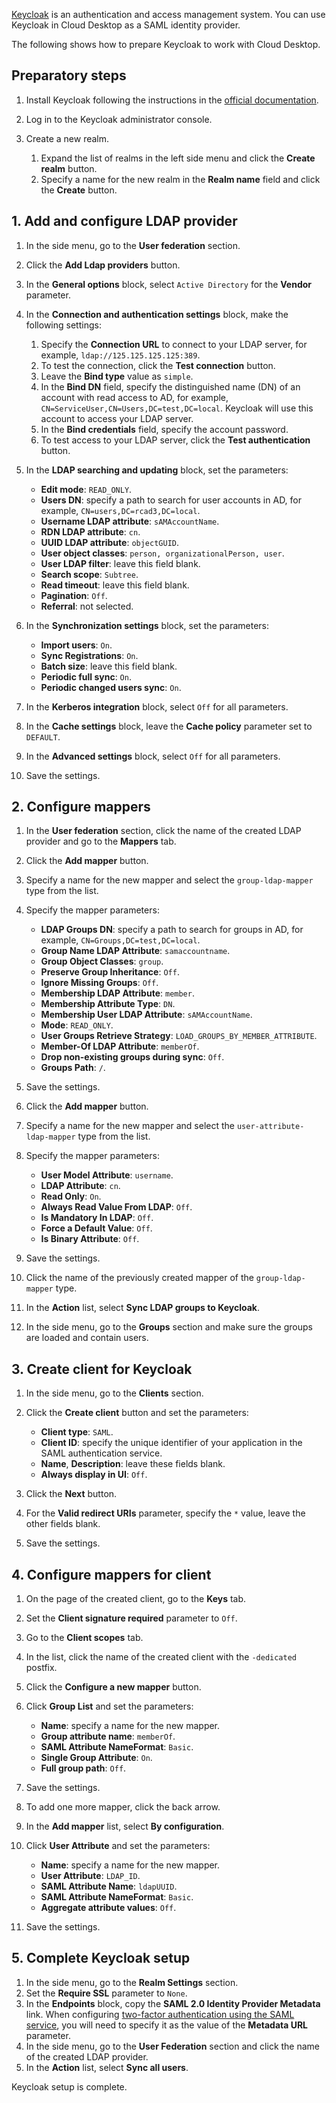 [Keycloak](https://www.keycloak.org/) is an authentication and access management system. You can use Keycloak in Cloud Desktop as a SAML identity provider.

The following shows how to prepare Keycloak to work with Cloud Desktop.

## Preparatory steps

1. Install Keycloak following the instructions in the [official documentation](https://www.keycloak.org/getting-started/getting-started-docker).
1. Log in to the Keycloak administrator console.
1. Create a new realm.

   1. Expand the list of realms in the left side menu and click the **Create realm** button.
   1. Specify a name for the new realm in the **Realm name** field and click the **Create** button.

## 1. Add and configure LDAP provider

1. In the side menu, go to the **User federation** section.
1. Click the **Add Ldap providers** button.
1. In the **General options** block, select `Active Directory` for the **Vendor** parameter.
1. In the **Connection and authentication settings** block, make the following settings:

   1. Specify the **Connection URL** to connect to your LDAP server, for example, `ldap://125.125.125.125:389`.
   1. To test the connection, click the **Test connection** button.
   1. Leave the **Bind type** value as `simple`.
   1. In the **Bind DN** field, specify the distinguished name (DN) of an account with read access to AD, for example, `CN=ServiceUser,CN=Users,DC=test,DC=local`. Keycloak will use this account to access your LDAP server.
   1. In the **Bind credentials** field, specify the account password.
   1. To test access to your LDAP server, click the **Test authentication** button.

1. In the **LDAP searching and updating** block, set the parameters:

   - **Edit mode**: `READ_ONLY`.
   - **Users DN**: specify a path to search for user accounts in AD, for example, `CN=users,DC=rcad3,DC=local`.
   - **Username LDAP attribute**: `sAMAccountName`.
   - **RDN LDAP attribute**: `cn`.
   - **UUID LDAP attribute**: `objectGUID`.
   - **User object classes**: `person, organizationalPerson, user`.
   - **User LDAP filter**: leave this field blank.
   - **Search scope**: `Subtree`.
   - **Read timeout**: leave this field blank.
   - **Pagination**: `Off`.
   - **Referral**: not selected.

1. In the **Synchronization settings** block, set the parameters:

   - **Import users**: `On`.
   - **Sync Registrations**: `On`.
   - **Batch size**: leave this field blank.
   - **Periodic full sync**: `On`.
   - **Periodic changed users sync**: `On`.

1. In the **Kerberos integration** block, select `Off` for all parameters.
1. In the **Cache settings** block, leave the **Cache policy** parameter set to `DEFAULT`.
1. In the **Advanced settings** block, select `Off` for all parameters.
1. Save the settings.

## 2. Configure mappers

1. In the **User federation** section, click the name of the created LDAP provider and go to the **Mappers** tab.
1. Click the **Add mapper** button.
1. Specify a name for the new mapper and select the `group-ldap-mapper` type from the list.
1. Specify the mapper parameters:

   - **LDAP Groups DN**: specify a path to search for groups in AD, for example, `CN=Groups,DC=test,DC=local`.
   - **Group Name LDAP Attribute**: `samaccountname`.
   - **Group Object Classes**: `group`.
   - **Preserve Group Inheritance**: `Off`.
   - **Ignore Missing Groups**: `Off`.
   - **Membership LDAP Attribute**: `member`.
   - **Membership Attribute Type**: `DN`.
   - **Membership User LDAP Attribute**: `sAMAccountName`.
   - **Mode**: `READ_ONLY`.
   - **User Groups Retrieve Strategy**: `LOAD_GROUPS_BY_MEMBER_ATTRIBUTE`.
   - **Member-Of LDAP Attribute**: `memberOf`.
   - **Drop non-existing groups during sync**: `Off`.
   - **Groups Path**: `/`.

1. Save the settings.
1. Click the **Add mapper** button.
1. Specify a name for the new mapper and select the `user-attribute-ldap-mapper` type from the list.
1. Specify the mapper parameters:

   - **User Model Attribute**: `username`.
   - **LDAP Attribute**: `cn`.
   - **Read Only**: `On`.
   - **Always Read Value From LDAP**: `Off`.
   - **Is Mandatory In LDAP**: `Off`.
   - **Force a Default Value**: `Off`.
   - **Is Binary Attribute**: `Off`.

1. Save the settings.
1. Click the name of the previously created mapper of the `group-ldap-mapper` type.
1. In the **Action** list, select **Sync LDAP groups to Keycloak**.
1. In the side menu, go to the **Groups** section and make sure the groups are loaded and contain users.

## 3. Create client for Keycloak

1. In the side menu, go to the **Clients** section.
1. Click the **Create client** button and set the parameters:

   - **Client type**: `SAML`.
   - **Client ID**: specify the unique identifier of your application in the SAML authentication service.
   - **Name**, **Description**: leave these fields blank.
   - **Always display in UI**: `Off`.

1. Click the **Next** button.
1. For the **Valid redirect URIs** parameter, specify the `*` value, leave the other fields blank.
1. Save the settings.

## 4. Configure mappers for client

1. On the page of the created client, go to the **Keys** tab.
1. Set the **Client signature required** parameter to `Off`.
1. Go to the **Client scopes** tab.
1. In the list, click the name of the created client with the `-dedicated` postfix.
1. Click the **Configure a new mapper** button.
1. Click **Group List** and set the parameters:

   - **Name**: specify a name for the new mapper.
   - **Group attribute name**: `memberOf`.
   - **SAML Attribute NameFormat**: `Basic`.
   - **Single Group Attribute**: `On`.
   - **Full group path**: `Off`.

1. Save the settings.

1. To add one more mapper, click the back arrow.
1. In the **Add mapper** list, select **By configuration**.
1. Click **User Attribute** and set the parameters:

   - **Name**: specify a name for the new mapper.
   - **User Attribute**: `LDAP_ID`.
   - **SAML Attribute Name**: `ldapUUID`.
   - **SAML Attribute NameFormat**: `Basic`.
   - **Aggregate attribute values**: `Off`.

1. Save the settings.

## 5. Complete Keycloak setup

1. In the side menu, go to the **Realm Settings** section.
1. Set the **Require SSL** parameter to `None`.
1. In the **Endpoints** block, copy the **SAML 2.0 Identity Provider Metadata** link. When configuring [two-factor authentication using the SAML service](../../service-management/config/setup-saml), you will need to specify it as the value of the **Metadata URL** parameter.
1. In the side menu, go to the **User Federation** section and click the name of the created LDAP provider.
1. In the **Action** list, select **Sync all users**.

Keycloak setup is complete.
